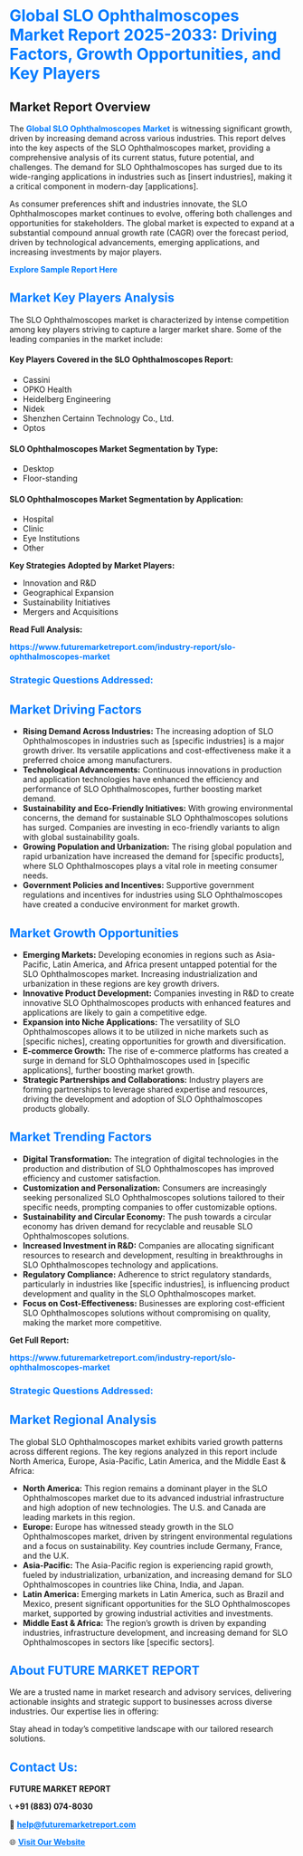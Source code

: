 <h1 style="color: #007BFF;">Global SLO Ophthalmoscopes Market Report 2025-2033: Driving Factors, Growth Opportunities, and Key Players</h1>

<section id="overview">
<h2>Market Report Overview</h2>
<p>The <a href="https://www.futuremarketreport.com/industry-report/slo-ophthalmoscopes-market" style="color: #007BFF; text-decoration: none;"><strong>Global SLO Ophthalmoscopes Market</strong></a> is witnessing significant growth, driven by increasing demand across various industries. This report delves into the key aspects of the SLO Ophthalmoscopes market, providing a comprehensive analysis of its current status, future potential, and challenges. The demand for SLO Ophthalmoscopes has surged due to its wide-ranging applications in industries such as [insert industries], making it a critical component in modern-day [applications].</p>
<p>As consumer preferences shift and industries innovate, the SLO Ophthalmoscopes market continues to evolve, offering both challenges and opportunities for stakeholders. The global market is expected to expand at a substantial compound annual growth rate (CAGR) over the forecast period, driven by technological advancements, emerging applications, and increasing investments by major players.</p>
</section>

<section id="overview">
<p><a href="https://www.futuremarketreport.com/request-sample/reportId=64548" style="color: #007BFF; text-decoration: none;"><strong>Explore Sample Report Here</strong></a></p>
</section>

<section id="key-players">
<h2 style="color: #007BFF;">Market Key Players Analysis</h2>
<p>The SLO Ophthalmoscopes market is characterized by intense competition among key players striving to capture a larger market share. Some of the leading companies in the market include:</p>
<h4>Key Players Covered in the SLO Ophthalmoscopes Report:</h4>
<ul><li>Cassini</li><li>OPKO Health</li><li>Heidelberg Engineering</li><li>Nidek</li><li>Shenzhen Certainn Technology Co., Ltd.</li><li>Optos</li></ul>
<h4>SLO Ophthalmoscopes Market Segmentation by Type:</h4>
<ul><li>Desktop</li><li>Floor-standing</li></ul>

<h4>SLO Ophthalmoscopes Market Segmentation by Application:</h4>
<ul><li>Hospital</li><li>Clinic</li><li>Eye Institutions</li><li>Other</li></ul>
<p><strong>Key Strategies Adopted by Market Players:</strong></p>
<ul>
<li>Innovation and R&D</li>
<li>Geographical Expansion</li>
<li>Sustainability Initiatives</li>
<li>Mergers and Acquisitions</li>
</ul>
</section>

<section>
<p><strong>Read Full Analysis: </strong></p><a href="https://www.futuremarketreport.com/industry-report/slo-ophthalmoscopes-market" style="color: #007BFF; text-decoration: none;"><strong>https://www.futuremarketreport.com/industry-report/slo-ophthalmoscopes-market</strong></a>
<h3 style="color: #007BFF;">Strategic Questions Addressed:</h3>
</section>

<section id="driving-factors">
<h2 style="color: #007BFF;">Market Driving Factors</h2>
<ul>
<li><strong>Rising Demand Across Industries:</strong> The increasing adoption of SLO Ophthalmoscopes in industries such as [specific industries] is a major growth driver. Its versatile applications and cost-effectiveness make it a preferred choice among manufacturers.</li>
<li><strong>Technological Advancements:</strong> Continuous innovations in production and application technologies have enhanced the efficiency and performance of SLO Ophthalmoscopes, further boosting market demand.</li>
<li><strong>Sustainability and Eco-Friendly Initiatives:</strong> With growing environmental concerns, the demand for sustainable SLO Ophthalmoscopes solutions has surged. Companies are investing in eco-friendly variants to align with global sustainability goals.</li>
<li><strong>Growing Population and Urbanization:</strong> The rising global population and rapid urbanization have increased the demand for [specific products], where SLO Ophthalmoscopes plays a vital role in meeting consumer needs.</li>
<li><strong>Government Policies and Incentives:</strong> Supportive government regulations and incentives for industries using SLO Ophthalmoscopes have created a conducive environment for market growth.</li>
</ul>
</section>

<section id="growth-opportunities">
<h2 style="color: #007BFF;">Market Growth Opportunities</h2>
<ul>
<li><strong>Emerging Markets:</strong> Developing economies in regions such as Asia-Pacific, Latin America, and Africa present untapped potential for the SLO Ophthalmoscopes market. Increasing industrialization and urbanization in these regions are key growth drivers.</li>
<li><strong>Innovative Product Development:</strong> Companies investing in R&D to create innovative SLO Ophthalmoscopes products with enhanced features and applications are likely to gain a competitive edge.</li>
<li><strong>Expansion into Niche Applications:</strong> The versatility of SLO Ophthalmoscopes allows it to be utilized in niche markets such as [specific niches], creating opportunities for growth and diversification.</li>
<li><strong>E-commerce Growth:</strong> The rise of e-commerce platforms has created a surge in demand for SLO Ophthalmoscopes used in [specific applications], further boosting market growth.</li>
<li><strong>Strategic Partnerships and Collaborations:</strong> Industry players are forming partnerships to leverage shared expertise and resources, driving the development and adoption of SLO Ophthalmoscopes products globally.</li>
</ul>
</section>

<section id="trending-factors">
<h2 style="color: #007BFF;">Market Trending Factors</h2>
<ul>
<li><strong>Digital Transformation:</strong> The integration of digital technologies in the production and distribution of SLO Ophthalmoscopes has improved efficiency and customer satisfaction.</li>
<li><strong>Customization and Personalization:</strong> Consumers are increasingly seeking personalized SLO Ophthalmoscopes solutions tailored to their specific needs, prompting companies to offer customizable options.</li>
<li><strong>Sustainability and Circular Economy:</strong> The push towards a circular economy has driven demand for recyclable and reusable SLO Ophthalmoscopes solutions.</li>
<li><strong>Increased Investment in R&D:</strong> Companies are allocating significant resources to research and development, resulting in breakthroughs in SLO Ophthalmoscopes technology and applications.</li>
<li><strong>Regulatory Compliance:</strong> Adherence to strict regulatory standards, particularly in industries like [specific industries], is influencing product development and quality in the SLO Ophthalmoscopes market.</li>
<li><strong>Focus on Cost-Effectiveness:</strong> Businesses are exploring cost-efficient SLO Ophthalmoscopes solutions without compromising on quality, making the market more competitive.</li>
</ul>
</section>

<section>
<p><strong>Get Full Report: </strong></p><a href="https://www.futuremarketreport.com/industry-report/slo-ophthalmoscopes-market" style="color: #007BFF; text-decoration: none;"><strong>https://www.futuremarketreport.com/industry-report/slo-ophthalmoscopes-market</strong></a>
<h3 style="color: #007BFF;">Strategic Questions Addressed:</h3>
</section>


<section id="regional-analysis">
<h2 style="color: #007BFF;">Market Regional Analysis</h2>
<p>The global SLO Ophthalmoscopes market exhibits varied growth patterns across different regions. The key regions analyzed in this report include North America, Europe, Asia-Pacific, Latin America, and the Middle East & Africa:</p>
<ul>
<li><strong>North America:</strong> This region remains a dominant player in the SLO Ophthalmoscopes market due to its advanced industrial infrastructure and high adoption of new technologies. The U.S. and Canada are leading markets in this region.</li>
<li><strong>Europe:</strong> Europe has witnessed steady growth in the SLO Ophthalmoscopes market, driven by stringent environmental regulations and a focus on sustainability. Key countries include Germany, France, and the U.K.</li>
<li><strong>Asia-Pacific:</strong> The Asia-Pacific region is experiencing rapid growth, fueled by industrialization, urbanization, and increasing demand for SLO Ophthalmoscopes in countries like China, India, and Japan.</li>
<li><strong>Latin America:</strong> Emerging markets in Latin America, such as Brazil and Mexico, present significant opportunities for the SLO Ophthalmoscopes market, supported by growing industrial activities and investments.</li>
<li><strong>Middle East & Africa:</strong> The region’s growth is driven by expanding industries, infrastructure development, and increasing demand for SLO Ophthalmoscopes in sectors like [specific sectors].</li>
</ul>
</section>

<footer>
<h2 style="color: #007BFF;">About FUTURE MARKET REPORT</h2>
<p>We are a trusted name in market research and advisory services, delivering actionable insights and strategic support to businesses across diverse industries. Our expertise lies in offering:</p>

<p>Stay ahead in today’s competitive landscape with our tailored research solutions.</p>

<h2 style="color: #007BFF;">Contact Us:</h2>
<p><strong>FUTURE MARKET REPORT</strong></p>
<p>📞 <strong>+91 (883) 074-8030</strong></p>
<p>📧 <strong><a href="mailto:help@futuremarketreport.com" style="color: #007BFF;">help@futuremarketreport.com</a></strong></p>
<p>🌐 <strong><a href="https://www.futuremarketreport.com/" style="color: #007BFF;">Visit Our Website</a></strong></p>
</footer>